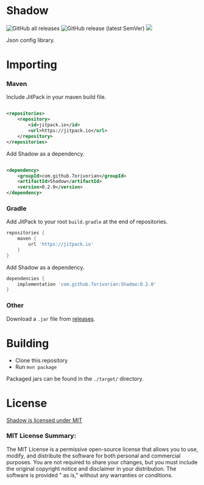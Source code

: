 # Shadow

![GitHub all releases](https://img.shields.io/github/downloads/7orivorian/Shadow/total?style=flat-square)
![GitHub release (latest SemVer)](https://img.shields.io/github/v/release/7orivorian/Shadow?style=flat-square)
[![](https://jitci.com/gh/7orivorian/Shadow/svg)](https://jitci.com/gh/7orivorian/Shadow)

Json config library.

# Importing

### Maven

Include JitPack in your maven build file.

```xml

<repositories>
    <repository>
        <id>jitpack.io</id>
        <url>https://jitpack.io</url>
    </repository>
</repositories>
```

Add Shadow as a dependency.

```xml

<dependency>
    <groupId>com.github.7orivorian</groupId>
    <artifactId>Shadow</artifactId>
    <version>0.2.0</version>
</dependency>
```

### Gradle

Add JitPack to your root `build.gradle` at the end of repositories.

```gradle
repositories {
    maven {
        url 'https://jitpack.io'
    }
}
```

Add Shadow as a dependency.

```gradle
dependencies {
    implementation 'com.github.7orivorian:Shadow:0.2.0'
}
```

### Other

Download a `.jar` file
from [releases](https://github.com/7orivorian/Shadow/releases/tag/0.2.0).

# Building

* Clone this repository
* Run `mvn package`

Packaged jars can be found in the `./target/` directory.

# License

[Shadow is licensed under MIT](./LICENSE)

### MIT License Summary:

The MIT License is a permissive open-source license that allows you to use,
modify, and distribute the software for both
personal and commercial purposes. You are not required to share your changes,
but you must include the original
copyright notice and disclaimer in your distribution. The software is provided "
as is," without any warranties or
conditions.
